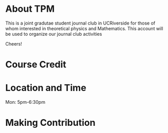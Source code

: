 # About TPM
This is a joint gradutae student journal club in UCRiverside for those of whom interested in theoretical physics and Mathematics. 
This account will be used to organize our journal club activities 

Cheers!

# Course Credit


# Location and Time
Mon: 5pm-6:30pm

# Making Contribution


